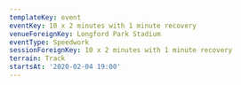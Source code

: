 ```yaml
---
templateKey: event
eventKey: 10 x 2 minutes with 1 minute recovery
venueForeignKey: Longford Park Stadium
eventType: Speedwork
sessionForeignKey: 10 x 2 minutes with 1 minute recovery
terrain: Track
startsAt: '2020-02-04 19:00'
---
```

